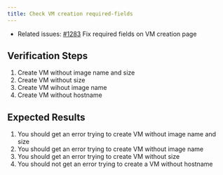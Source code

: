 ```yaml
---
title: Check VM creation required-fields
---
```


* Related issues: [#1283](https://github.com/harvester/harvester/issues/1283) Fix required fields on VM creation page

## Verification Steps

1. Create VM without image name and size
1. Create VM without size
1. Create VM wihout image name
1. Create VM without hostname

## Expected Results
1. You should get an error trying to create VM without image name and size
1. You should get an error trying to create VM without image name
1. You should get an error trying to create VM without size
1. You should not get an error trying to create a VM without hostname